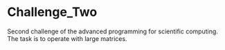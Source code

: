 # Challenge_Two
Second challenge of the advanced programming for scientific computing. The task is to operate with large matrices.
